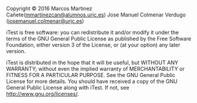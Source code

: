Copyright © 2016
   Marcos Martinez Cañete(mmartinezcan@alumnos.urjc.es)
   Jose Manuel Colmenar Verdugo (josemanuel.colmenar@urjc.es)

iTest is free software: you can redistribute it and/or modify
it under the terms of the GNU General Public License as published by
the Free Software Foundation, either version 3 of the License, or
(at your option) any later version.

iTest is distributed in the hope that it will be useful,
but WITHOUT ANY WARRANTY; without even the implied warranty of
MERCHANTABILITY or FITNESS FOR A PARTICULAR PURPOSE.  See the
GNU General Public License for more details.
You should have received a copy of the GNU General Public License
along with iTest.  If not, see <http://www.gnu.org/licenses/>.